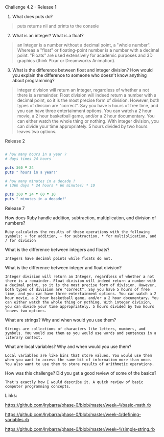 Challenge 4.2 - Release 1

1. What does puts do?

> puts returns nil and prints to the console

2. What is an integer? What is a float?

> an Integer is a number without a decimal point, a "whole number". Whereas a "float" or floating-point number is a number with a decimal point.  "Floats" are used extensively for academic purposes and 3D graphics (think Pixar or Dreamworks Animation).

3. What is the difference between float and integer division? How would you explain the difference to someone who doesn't know anything about programming?

> Integer division will return an Integer, regardless of whether a not there is a remainder. Float division will indeed return a number with a decimal point, so it is the most precise form of division. However, both types of division are "correct". Say you have 5 hours of free time, and you can have three entertainment options. You can watch a 2 hour movie, a 2 hour basketball game, and/or a 2 hour documentary. You can either watch the whole thing or nothing. With integer division, you can divide your time appropriately. 5 hours divided by two hours leaves two options. 

Release 2

```ruby

# how many hours in a year ?
# days times 24 hours

puts 360 * 24 
puts " hours in a year!"

# how many minutes in a decade ?
# (360 days * 24 hours * 60 minutes) * 10 

puts 360 * 24 * 60 * 10 
puts " minutes in a decade!"

```

Release 7

How does Ruby handle addition, subtraction, multiplication, and division of numbers?

	Ruby calculates the results of these operations with the following symbols: + for addition, - for subtraction, * for multiplication, and / for division

What is the difference between integers and floats?

	Integers have decimal points while floats do not.

What is the difference between integer and float division?

	Integer division will return an Integer, regardless of whether a not there is a remainder. Float division will indeed return a number with a decimal point, so it is the most precise form of division. However, both types of division are "correct". Say you have 5 hours of free time, and you can have three entertainment options. You can watch a 2 hour movie, a 2 hour basketball game, and/or a 2 hour documentary. You can either watch the whole thing or nothing. With integer division, you can divide your time appropriately. 5 hours divided by two hours leaves two options. 

What are strings? Why and when would you use them?

	Strings are collections of characters like letters, numbers, and symbols. You would use them as you would use words and sentences in a literary context.

What are local variables? Why and when would you use them?

	Local variables are like bins that store values. You would use them when you want to access the same bit of information more than once. You also want to use them to store results of arithmetic operations. 

How was this challenge? Did you get a good review of some of the basics?

	That's exactly how I would describe it. A quick review of basic computer programming concepts.

Links:

https://github.com/lrybarra/phase-0/blob/master/week-4/basic-math.rb

https://github.com/lrybarra/phase-0/blob/master/week-4/defining-variables.rb

https://github.com/lrybarra/phase-0/blob/master/week-4/simple-string.rb